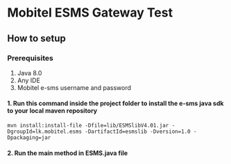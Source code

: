 # Mobitel ESMS Gateway Test

## How to setup

### Prerequisites

1. Java 8.0
2. Any IDE
3. Mobitel e-sms username and password

#### 1. Run this command inside the project folder to install the e-sms java sdk to your local maven repository

    mvn install:install-file -Dfile=lib/ESMSlibV4.01.jar -DgroupId=lk.mobitel.esms -DartifactId=esmslib -Dversion=1.0 -Dpackaging=jar

#### 2. Run the main method in ESMS.java file 